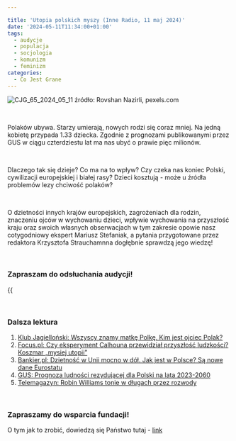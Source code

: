 ```yaml
---

title: 'Utopia polskich myszy (Inne Radio, 11 maj 2024)'
date: '2024-05-11T11:34:00+01:00'
tags:
  - audycje
  - populacja
  - socjologia
  - komunizm
  - feminizm
categories:
  - Co Jest Grane
---
```


![CJG_65_2024_05_11](/uploads/CJG_65_2024_05_11.jpg)
źródło: Rovshan Nazirli, pexels.com

<br>

Polaków ubywa. Starzy umierają, nowych rodzi się coraz mniej. Na jedną kobietę przypada 1.33 dziecka. Zgodnie z prognozami publikowanymi przez GUS w ciągu czterdziestu lat ma nas ubyć o prawie pięc milionów.

<br>

Dlaczego tak się dzieje? Co ma na to wpływ? Czy czeka nas koniec Polski, cywilizacji europejskiej i białej rasy? Dzieci kosztują - może u źródła problemów lezy chciwość polaków?

<br>

O dzietności innych krajów europejskich, zagrożeniach dla rodzin, znaczeniu ojców w wychowaniu dzieci, wpływie wychowania na przyszłość kraju oraz swoich własnych obserwacjach w tym zakresie opowie nasz cotygodniowy ekspert Mariusz Stefaniak, a pytania przygotowane przez redaktora Krzysztofa Strauchamnna dogłębnie sprawdzą jego wiedzę! 

<br>

### Zapraszam do odsłuchania audycji!

{{<audio src="audio/LONG CJG_65_2024_05_11.mp3" caption="Zapis audycji CJG, publikowanej na łamach Innego Radia Głuchołazy w dniu 11 maja 2024">}}

<br>
 
### Dalsza lektura

1. [Klub Jagielloński: Wszyscy znamy matkę Polkę. Kim jest ojciec Polak?](https://klubjagiellonski.pl/2024/05/04/wszyscy-znamy-matke-polke-kim-jest-ojciec-polak/)
2. [Focus.pl: Czy eksperyment Calhouna przewidział przyszłość ludzkości? Koszmar „mysiej utopii”](https://www.focus.pl/artykul/eksperyment-calhouna-na-czym-polegal-i-co-nam-mowi-o-ludzkosci)
3. [Bankier.pl: Dzietność w Unii mocno w dół. Jak jest w Polsce? Są nowe dane Eurostatu](https://www.bankier.pl/wiadomosc/Dzietnosc-w-Unii-mocno-w-dol-Jak-jest-w-Polsce-Sa-nowe-dane-Eurostatu-8707254.html)
4. [GUS: Prognoza ludności rezydującej dla Polski na lata 2023-2060](https://stat.gov.pl/obszary-tematyczne/ludnosc/prognoza-ludnosci/prognoza-ludnosci-rezydujacej-dla-polski-na-lata-2023-2060-poziom-powiaty,12,1.html)
5. [Telemagazyn: Robin Williams tonie w długach przez rozwody
](https://telemagazyn.pl/robin-williams-tonie-w-dlugach-przez-rozwody/ar/c11-16634873)

<br>

### Zapraszamy do wsparcia fundacji!
O tym jak to zrobić, dowiedzą się Państwo tutaj - [link](https://audycje.com.pl/posts/wsparcie/)